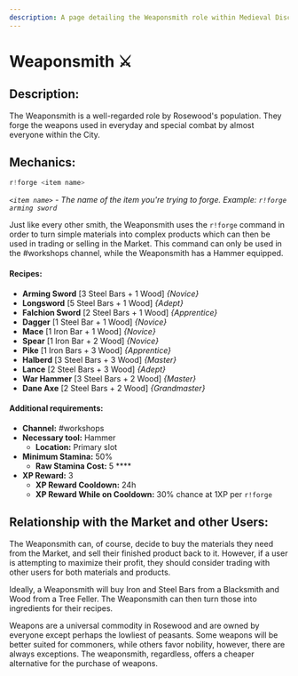 ```yaml
---
description: A page detailing the Weaponsmith role within Medieval Discord.
---
```


# Weaponsmith ⚔️

## Description:

The Weaponsmith is a well-regarded role by Rosewood's population. They forge the weapons used in everyday and special combat by almost everyone within the City.

## Mechanics:

```javascript
r!forge <item name>
```

_`<item name>`_ _- The name of the item you're trying to forge. Example:_ _`r!forge arming sword`_

Just like every other smith, the Weaponsmith uses the `r!forge` command in order to turn simple materials into complex products which can then be used in trading or selling in the Market. This command can only be used in the \#workshops channel, while the Weaponsmith has a Hammer equipped.

#### Recipes:

* **Arming Sword** \[3 Steel Bars + 1 Wood\] _{Novice}_
* **Longsword** \[5 Steel Bars + 1 Wood\] _{Adept}_
* **Falchion Sword** \[2 Steel Bars + 1 Wood\] _{Apprentice}_
* **Dagger** \[1 Steel Bar + 1 Wood\] _{Novice}_
* **Mace** \[1 Iron Bar + 1 Wood\] _{Novice}_
* **Spear** \[1 Iron Bar + 2 Wood\] _{Novice}_
* **Pike** \[1 Iron Bars + 3 Wood\] _{Apprentice}_
* **Halberd** \[3 Steel Bars + 3 Wood\] _{Master}_
* **Lance** \[2 Steel Bars + 3 Wood\] _{Adept}_
* **War Hammer** \[3 Steel Bars + 2 Wood\] _{Master}_
* **Dane Axe** \[2 Steel Bars + 2 Wood\] _{Grandmaster}_

#### Additional requirements:

* **Channel:** \#workshops
* **Necessary tool:** Hammer
  * **Location:** Primary slot
* **Minimum Stamina:** 50%
  * **Raw Stamina Cost:** 5 ****
* **XP Reward:** 3
  * **XP Reward Cooldown:** 24h
  * **XP Reward While on Cooldown:** 30% chance at 1XP per `r!forge`

## Relationship with the Market and other Users:

The Weaponsmith can, of course, decide to buy the materials they need from the Market, and sell their finished product back to it. However, if a user is attempting to maximize their profit, they should consider trading with other users for both materials and products.

Ideally, a Weaponsmith will buy Iron and Steel Bars from a Blacksmith and Wood from a Tree Feller. The Weaponsmith can then turn those into ingredients for their recipes.

Weapons are a universal commodity in Rosewood and are owned by everyone except perhaps the lowliest of peasants. Some weapons will be better suited for commoners, while others favor nobility, however, there are always exceptions. The weaponsmith, regardless, offers a cheaper alternative for the purchase of weapons.

